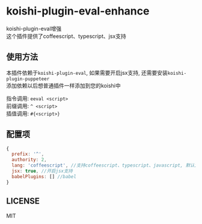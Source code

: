 # koishi-plugin-eval-enhance  

koishi-plugin-eval增强  
这个插件提供了coffeescript、typescript、jsx支持

## 使用方法  

本插件依赖于`koishi-plugin-eval`, 如果需要开启jsx支持, 还需要安装`koishi-plugin-puppeteer`  
添加依赖以后想普通插件一样添加到您的koishi中

指令调用: `eeval <script>`  
前缀调用: `^ <script>`  
插值调用: `#{<script>}`  

## 配置项  

```javascript
{
  prefix: '^',
  authority: 2,
  lang: 'coffeescript', //支持coffeescript、typescript、javascript, 默认为coffeescript
  jsx: true, //开启jsx支持
  babelPlugins: [] //babel
}
```  

## LICENSE  

MIT  
